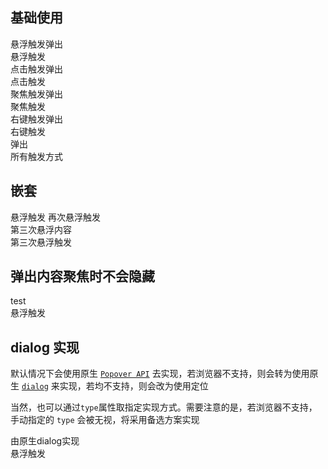 ## 基础使用

<l-popover triggers="hover">
  <div slot="pop-content">悬浮触发弹出</div>
  <l-button>悬浮触发</l-button>
</l-popover>

<l-popover triggers="click">
  <div slot="pop-content">点击触发弹出</div>
  <l-button>点击触发</l-button>
</l-popover>

<l-popover triggers="focus">
  <div slot="pop-content">聚焦触发弹出</div>
  <l-button>聚焦触发</l-button>
</l-popover>

<l-popover triggers="contextmenu">
  <div slot="pop-content" >右键触发弹出</div>
  <l-button>右键触发</l-button>
</l-popover>

<l-popover :triggers="['hover', 'click', 'focus', 'contextmenu']">
  <div slot="pop-content" >弹出</div>
  <l-button>所有触发方式</l-button>
</l-popover>

## 嵌套

<l-popover triggers="hover" content="first">
  <l-button>悬浮触发</l-button>
  <l-popover triggers="hover" slot="pop-content" content="second">
    <l-button>再次悬浮触发</l-button>
    <l-popover triggers="hover" slot="pop-content" content="third">
      <div slot="pop-content">第三次悬浮内容</div>
      <l-button>第三次悬浮触发</l-button>
    </l-popover>
  </l-popover>
</l-popover>

## 弹出内容聚焦时不会隐藏

<l-popover>
  <div slot="pop-content">
    <l-input value="value" />
    test
  </div>
  <l-button>悬浮触发</l-button>
</l-popover>

## dialog 实现

默认情况下会使用原生 [`Popover API`](https://developer.mozilla.org/en-US/docs/Web/API/Popover_API) 去实现，若浏览器不支持，则会转为使用原生 [`dialog`](https://developer.mozilla.org/en-US/docs/Web/HTML/Element/dialog) 来实现，若均不支持，则会改为使用定位

当然，也可以通过`type`属性取指定实现方式。需要注意的是，若浏览器不支持，手动指定的 `type` 会被无视，将采用备选方案实现

<l-popover type="dialog">
  <div slot="pop-content" >由原生dialog实现</div>
  <l-button>悬浮触发</l-button>
</l-popover>
